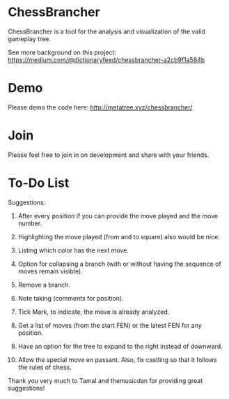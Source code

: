 # ChessBrancher
ChessBrancher is a tool for the analysis and visualization of the valid gameplay tree.

See more background on this project: https://medium.com/@dictionaryfeed/chessbrancher-a2cb9f1a584b

# Demo
Please demo the code here: http://metatree.xyz/chessbrancher/

# Join
Please feel free to join in on development and share with your friends.

# To-Do List
Suggestions:

1. After every position if you can provide the move played and the move number.

2. Highlighting the move played (from and to square) also would be nice.

3. Listing which color has the next move.

4. Option for collapsing a branch (with or without having the sequence of moves remain visible).

5. Remove a branch.

6. Note taking (comments for position).

7. Tick Mark, to indicate, the move is already analyzed. 

8. Get a list of moves (from the start FEN) or the latest FEN for  any position.

9. Have an option for the tree to expand to the right instead of downward.

10. Allow the special move en passant.  Also, fix castling so that it follows the rules of chess.

Thank you very much to Tamal and themusicdan for providing great suggestions!
